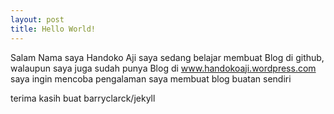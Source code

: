 ```yaml
---
layout: post
title: Hello World!
---
```


Salam Nama saya Handoko Aji
saya sedang belajar membuat Blog di github, walaupun saya juga sudah punya Blog di www.handokoaji.wordpress.com 
saya ingin mencoba pengalaman saya membuat blog buatan sendiri

terima kasih buat barryclarck/jekyll 
